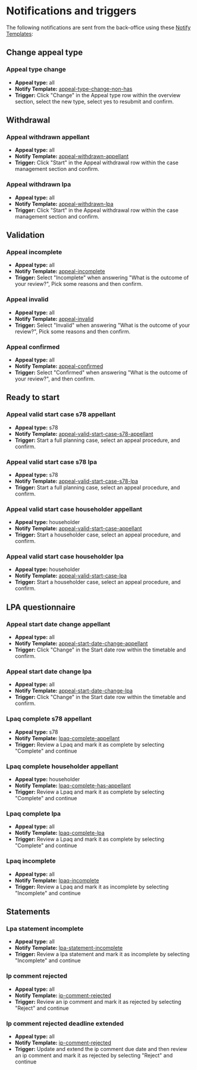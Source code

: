 # Notifications and triggers

The following notifications are sent from the back-office using these [Notify Templates](../appeals/api/src/server/notify/templates):

## Change appeal type

### Appeal type change

- **Appeal type:** all
- **Notify Template:** [appeal-type-change-non-has](../appeals/api/src/server/notify/templates/appeal-type-change-non-has.content.md)
- **Trigger:** Click "Change" in the Appeal type row within the overview section, select the new type, select yes to resubmit and confirm.

## Withdrawal

### Appeal withdrawn appellant

- **Appeal type:** all
- **Notify Template:** [appeal-withdrawn-appellant](../appeals/api/src/server/notify/templates/appeal-withdrawn-appellant.content.md)
- **Trigger:** Click "Start" in the Appeal withdrawal row within the case management section and confirm.

### Appeal withdrawn lpa

- **Appeal type:** all
- **Notify Template:** [appeal-withdrawn-lpa](../appeals/api/src/server/notify/templates/appeal-withdrawn-lpa.content.md)
- **Trigger:** Click "Start" in the Appeal withdrawal row within the case management section and confirm.

## Validation

### Appeal incomplete

- **Appeal type:** all
- **Notify Template:** [appeal-incomplete](../appeals/api/src/server/notify/templates/appeal-incomplete.content.md)
- **Trigger:** Select "Incomplete" when answering "What is the outcome of your review?", Pick some reasons and then confirm.

### Appeal invalid

- **Appeal type:** all
- **Notify Template:** [appeal-invalid](../appeals/api/src/server/notify/templates/appeal-invalid.content.md)
- **Trigger:** Select "Invalid" when answering "What is the outcome of your review?", Pick some reasons and then confirm.

### Appeal confirmed

- **Appeal type:** all
- **Notify Template:** [appeal-confirmed](../appeals/api/src/server/notify/templates/appeal-confirmed.content.md)
- **Trigger:** Select "Confirmed" when answering "What is the outcome of your review?", and then confirm.

## Ready to start

### Appeal valid start case s78 appellant

- **Appeal type:** s78
- **Notify Template:** [appeal-valid-start-case-s78-appellant](../appeals/api/src/server/notify/templates/appeal-valid-start-case-s78-appellant.content.md)
- **Trigger:** Start a full planning case, select an appeal procedure, and confirm.

### Appeal valid start case s78 lpa

- **Appeal type:** s78
- **Notify Template:** [appeal-valid-start-case-s78-lpa](../appeals/api/src/server/notify/templates/appeal-valid-start-case-s78-lpa.content.md)
- **Trigger:** Start a full planning case, select an appeal procedure, and confirm.

### Appeal valid start case householder appellant

- **Appeal type:** householder
- **Notify Template:** [appeal-valid-start-case-appellant](../appeals/api/src/server/notify/templates/appeal-valid-start-case-appellant.content.md)
- **Trigger:** Start a householder case, select an appeal procedure, and confirm.

### Appeal valid start case householder lpa

- **Appeal type:** householder
- **Notify Template:** [appeal-valid-start-case-lpa](../appeals/api/src/server/notify/templates/appeal-valid-start-case-lpa.content.md)
- **Trigger:** Start a householder case, select an appeal procedure, and confirm.

## LPA questionnaire

### Appeal start date change appellant

- **Appeal type:** all
- **Notify Template:** [appeal-start-date-change-appellant](../appeals/api/src/server/notify/templates/appeal-start-date-change-appellant.content.md)
- **Trigger:** Click "Change" in the Start date row within the timetable and confirm.

### Appeal start date change lpa

- **Appeal type:** all
- **Notify Template:** [appeal-start-date-change-lpa](../appeals/api/src/server/notify/templates/appeal-start-date-change-lpa.content.md)
- **Trigger:** Click "Change" in the Start date row within the timetable and confirm.

### Lpaq complete s78 appellant

- **Appeal type:** s78
- **Notify Template:** [lpaq-complete-appellant](../appeals/api/src/server/notify/templates/lpaq-complete-appellant.content.md)
- **Trigger:** Review a Lpaq and mark it as complete by selecting "Complete" and continue

### Lpaq complete householder appellant

- **Appeal type:** householder
- **Notify Template:** [lpaq-complete-has-appellant](../appeals/api/src/server/notify/templates/lpaq-complete-has-appellant.content.md)
- **Trigger:** Review a Lpaq and mark it as complete by selecting "Complete" and continue

### Lpaq complete lpa

- **Appeal type:** all
- **Notify Template:** [lpaq-complete-lpa](../appeals/api/src/server/notify/templates/lpaq-complete-lpa.content.md)
- **Trigger:** Review a Lpaq and mark it as complete by selecting "Complete" and continue

### Lpaq incomplete

- **Appeal type:** all
- **Notify Template:** [lpaq-incomplete](../appeals/api/src/server/notify/templates/lpaq-incomplete.content.md)
- **Trigger:** Review a Lpaq and mark it as incomplete by selecting "Incomplete" and continue

## Statements

### Lpa statement incomplete

- **Appeal type:** all
- **Notify Template:** [lpa-statement-incomplete](../appeals/api/src/server/notify/templates/lpa-statement-incomplete.content.md)
- **Trigger:** Review a lpa statement and mark it as incomplete by selecting "Incomplete" and continue

### Ip comment rejected

- **Appeal type:** all
- **Notify Template:** [ip-comment-rejected](../appeals/api/src/server/notify/templates/ip-comment-rejected.content.md)
- **Trigger:** Review an ip comment and mark it as rejected by selecting "Reject" and continue

### Ip comment rejected deadline extended

- **Appeal type:** all
- **Notify Template:** [ip-comment-rejected](../appeals/api/src/server/notify/templates/ip-comment-rejected.content.md)
- **Trigger:** Update and extend the ip comment due date and then review an ip comment and mark it as rejected by selecting "Reject" and continue
